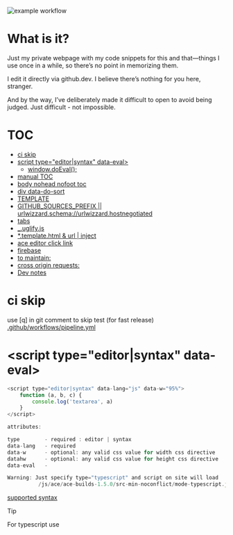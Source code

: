 ![example workflow](https://github.com/stopsopa/stopsopa.github.io/actions/workflows/pipeline.yml/badge.svg)

# What is it?

Just my private webpage with my code snippets for this and that—things I use once in a while, so there’s no point in memorizing them.

I edit it directly via github.dev. I believe there’s nothing for you here, stranger.

And by the way, I’ve deliberately made it difficult to open to avoid being judged. Just difficult - not impossible.

# TOC

<!-- toc -->


- [ci skip](#ci-skip)
- [script type="editor|syntax" data-eval>](#script-typeeditorsyntax-data-eval)
  * [window.doEval();](#windowdoeval)
- [manual TOC](#manual-toc)
- [body nohead nofoot toc](#body-nohead-nofoot-toc)
- [div data-do-sort](#div-data-do-sort)
- [TEMPLATE](#template)
- [GITHUB_SOURCES_PREFIX || urlwizzard.schema://urlwizzard.hostnegotiated](#github_sources_prefix--urlwizzardschemaurlwizzardhostnegotiated)
- [tabs](#tabs)
- [_.uglify.js](#_uglifyjs)
- [*.template.html & url | inject](#templatehtml--url--inject)
- [ace editor click link](#ace-editor-click-link)
- [firebase](#firebase)
- [to maintain:](#to-maintain)
- [cross origin requests:](#cross-origin-requests)
- [Dev notes](#dev-notes)


<!-- tocstop -->

# ci skip

use [q] in git comment to skip test (for fast release) [.github/workflows/pipeline.yml](.github/workflows/pipeline.yml)

# &lt;script type="editor|syntax" data-eval>

```js
<script type="editor|syntax" data-lang="js" data-w="95%">
    function (a, b, c) {
        console.log('textarea', a)
    }
</script>

attributes:

type        - required : editor | syntax
data-lang   - required
data-w      - optional: any valid css value for width css directive
datahw      - optional: any valid css value for height css directive
data-eval   -

Warning: Just specify type="typescript" and script on site will load
          /js/ace/ace-builds-1.5.0/src-min-noconflict/mode-typescript.js
```

[supported syntax](https://github.com/ajaxorg/ace/blob/v1.15.3/src/ext/modelist.js#L44)

> [!TIP]
> For typescript use
>
> <script type="editor" data-lang="ts">

- (in older versions up to v1.8.1 the file was here: https://github.com/ajaxorg/ace/blob/v1.8.1/lib/ace/ext/modelist.js#L53)

## window.doEval();

```html
<script type="editor" data-lang="js" data-eval>
  ...
</script>
```

code will not only be wrapped with aceeditor but also executed just before wrapping.
In order to trigger it again on <script> elements created dynamically use:

```js
window.doEval();
// and optionally also
window.doace();
```

# manual TOC

```html
<!DOCTYPE html>
<html lang="en">
  <head>
    <meta charset="UTF-8" />
    <meta
      name="viewport"
      content="width=device-width, user-scalable=no, initial-scale=1.0, maximum-scale=1.0, minimum-scale=1.0"
    />
    <meta http-equiv="X-UA-Compatible" content="ie=edge" />
    <title>stopsopa.github.io</title>
  </head>


  <body class="layout bg" toc>

  <body class="layout bg" toc wide>


    <div class="body">
      <div class="inside">
        <div class="cards toc">
          <h1>Table of Contents</h1>
          <ul data-do-sort>
            <li><a href="http://">ekstra link</a></li>
          </ul>
        </div>
        <h2>debug</h2>
        <script type="editor" data-lang="sh">
          ...
        </script>
      </div>
    </div>
    <script type="module" src="/js/github.js"></script>
  </body>
</html>
```

# &lt;body nohead nofoot toc&gt;

    <body nohead nofoot toc>

        toc - turn on Table of Content
        nohead - no header
        nofoot - no footer

# &lt;div data-do-sort&gt;

    <div data-do-sort>... children nodes...</div> - sorts all children based on innerText

# TEMPLATE

```html
<!DOCTYPE html>
<html lang="en">
  <head>
    <meta charset="UTF-8" />
    <meta
      name="viewport"
      content="width=device-width, user-scalable=no, initial-scale=1.0, maximum-scale=1.0, minimum-scale=1.0"
    />
    <meta http-equiv="X-UA-Compatible" content="ie=edge" />
    <title>stopsopa.github.io</title>

    <script>
      <!-- optional to do something before binding ACE editor -->
      (function () {
        var resolve;
        var p = new Promise(function (res) {
          resolve = res;
        });

        document.addEventListener("DOMContentLoaded", () => {
          // to replace domain.com to ... other stuff
          Array.prototype.slice.call(document.querySelectorAll('[class="domain' + '.com"]')).forEach(function (tag) {
            var text = tag.innerHTML;

            text = text.replace(/domain\.com/g, location.origin).replace(/host\.com/g, location.host);

            tag.innerHTML = text;
          });

          resolve();
        });

        window.beforeAceEventPromise = function () {
          return p;
        };
      })();
    </script>

    <script>
      if (typeof window.allLoaded === 'undefined') {
        window.allLoaded = [];
      }
      window.allLoaded.push(function () {
        console.log("do my stuff after all is loaded");
      });
    </script>
  </head>
  <body class="layout bg" toc>
    <div class="body">
      <div class="inside">
        <div class="cards toc">
          <h1>Table of Contents</h1>
          <ul data-do-sort>
            <li><a href="http://">ekstra link</a></li>
          </ul>
        </div>

        <h2>Index</h2>
        <script type="editor" data-lang="sh"></script>

        <div class="cards">
          <h2>Index</h2>
          <script type="editor" data-lang="sh"></script>
        </div>
      </div>
    </div>
    <script type="module" src="/js/github.js"></script>
  </body>
</html>
```

# GITHUB_SOURCES_PREFIX || urlwizzard.schema://urlwizzard.hostnegotiated

which is replacing all occurences in tags, attributes and script bodies as follow

```txt
urlwizzard.hostnegotiated
  // will become something like domain.co.uk
  // or
  // domain.co.uk:447 if http
  // or
  // domain.co.uk:80 if https

urlwizzard.hostname       location.hostname
  // will become something like domain.co.uk

urlwizzard.schema       location.protocol.replace(/^([a-z]+).*$/, "$1")
  // usually it will be 'http' or 'https'

urlwizzard.portnegotiated
  // ":80" or "" or ":5567"

urlwizzard.port
  // simply location.port - sometimes "" sometimes "7439"

usually you will use it like this:

curl "urlwizzard.schema://urlwizzard.hostnegotiated/pages/node/curl.js" -o "curl.js"
// which will conver it to
curl "https://domain.co.uk:1025/pages/node/curl.js" -o "curl.js"

GITHUB_SOURCES_PREFIX/blob/master/pages/bash/rsync.sh
// will become
https://github.com/stopsopa/stopsopa.github.io/blob/master/pages/bash/rsync.sh


```

test page githubpages: https://stopsopa.github.io/research/urlwizzard/urlwizzard.html

# tabs

It supports out of the box tabs like documented in:

https://github.com/stopsopa/tabs

# _.uglify.js

If anywhere in the repository file _.uglify.js will be created it will be processed with babel and next by uglifyjs and exported as _.uglify.min.js

For details look to uglify.js

# *.template.html & url | inject

If you create file _.template.html anywhere in the project during build it will be found and file _.html will be generate right next to original \*.template.html.

In template file listed placeholders will be processed:

<%url path/to/file/in/repository.js %> - will import file in-place and replace each " to %22

<%inject /pages/to/file/in/respository.js %> - will be imported in-place as is

> [!NOTE]
> use two path styles:
> relative like lib/test.js or ../lib/test.js
> this will resolve relative to the position of \*.template.html file
>
> or
>
> absolute like /lib/test.js
> that will resolve from the root of the repository

For details look to scripts/template.sh

# ace editor click link

When you hold CMD button and click any link anywhere in the content of ace editor it will open it in separate tab


# firebase

firebase console: https://console.firebase.google.com/

In order to configure firebase database get credentails from:
https://i.imgur.com/oVsGuVT.png
and then enable
https://i.imgur.com/gYnXKfm.png
otherwise you end up with issue:
auth/operation-not-allowed The provided sign-in provider is disabled for your Firebase project.
Enable it from the Sign-in Method section of the Firebase console.
more:
https://firebase.google.com/docs/auth/admin/errors
and also add domains to section "Authorised domains":
[https://i.imgur.com/STTaAJ4.png](https://i.imgur.com/MYUE5K6.png)

explore api:

https://firebase.google.com/docs/reference/js/firebase.database.Reference
Explore api:
g(firebase. database. Reference)
read write:
https://firebase.google.com/docs/database/web/read-and-write

add rules to database:

    {
      "rules": {
        "users": {
          "$email": {
            ".read": "$email === auth.token.email.replace('.', ',')",
              ".write": "$email === auth.token.email.replace('.', ',')",
          }
        }
      }
    }

# to maintain:

http://stopsopa.github.io/demos/jquery.elkanatooltip/katownik.html
http://stopsopa.github.io/demos/jquery.elkanatooltip/pos.html

# cross origin requests:

- https://allorigins.win/
- http://anyorigin.com/

Pull contents from any page via API (as JSON/P or raw) and avoid Same-origin policy problems.

# Dev notes

```bash

# clone repository
# then enter main directory

cat <<EOF > .env

PROJECT_NAME="testtools"
NODE_API_PORT=7898
LOCAL_HOSTS="test.github.io.local"
FIREBASE_API_KEY="xxx"
FIREBASE_AUTH_DOMAIN="github-xxxx.firebaseapp.com"
FIREBASE_DATABASE_URL="https://github-xxxx.firebaseio.com"
FIREBASE_PROJECT_ID="github-xxxx"
FIREBASE_STORAGE_BUCKET="github-xxxx.appspot.com"
FIREBASE_MESSAGING_SENDER_ID="3896666666217"
FIREBASE_API_ID="1:38666666667:web:c7effb066666666666"
#FIREBASE_MEASUREMENT_ID="G-F76666666"

EOF

sudo -i
echo "127.0.0.1 test.github.io.local" >> /etc/hosts
exit

# make sure to have node version specified in .nvmrc

yarn

make start

# to publish changes

make build

# commit all changes and push to github pages


```

<details>
  <summary>👉 <b>Show more details</b></summary>

- Subroutines can appear before the groups they reference.
- Like backreferences, subroutines can't be used _within_ character classes.
- As with all extended syntax in `regex`, subroutines are applied after interpolation, giving them maximal flexibility.
</details>
